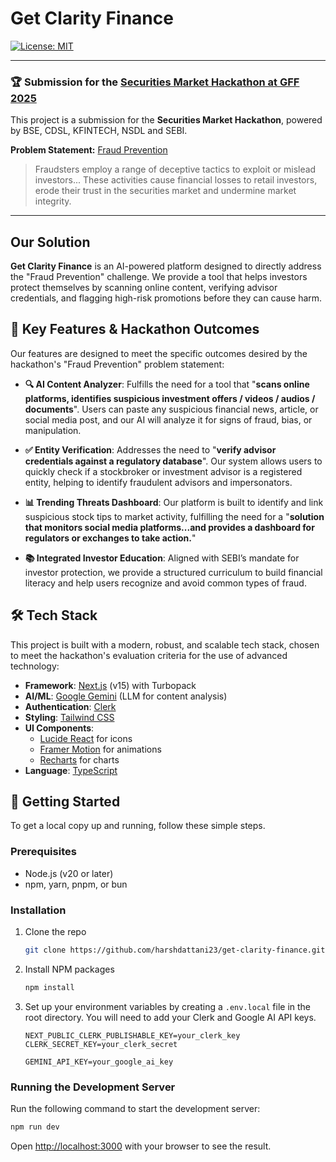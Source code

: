 # Get Clarity Finance

[![License: MIT](https://img.shields.io/badge/License-MIT-yellow.svg)](https://opensource.org/licenses/MIT)

---

### 🏆 Submission for the [Securities Market Hackathon at GFF 2025](https://uat.globalfintechfest.com/sebi-hackathon)

This project is a submission for the **Securities Market Hackathon**, powered by BSE, CDSL, KFINTECH, NSDL and SEBI.

**Problem Statement:** [Fraud Prevention](https://uat.globalfintechfest.com/sebi-hackathon)

> Fraudsters employ a range of deceptive tactics to exploit or mislead investors... These activities cause financial losses to retail investors, erode their trust in the securities market and undermine market integrity.

---

## Our Solution

**Get Clarity Finance** is an AI-powered platform designed to directly address the "Fraud Prevention" challenge. We provide a tool that helps investors protect themselves by scanning online content, verifying advisor credentials, and flagging high-risk promotions before they can cause harm.

## 🚀 Key Features & Hackathon Outcomes

Our features are designed to meet the specific outcomes desired by the hackathon's "Fraud Prevention" problem statement:

- **🔍 AI Content Analyzer**: Fulfills the need for a tool that "**scans online platforms, identifies suspicious investment offers / videos / audios / documents**". Users can paste any suspicious financial news, article, or social media post, and our AI will analyze it for signs of fraud, bias, or manipulation.

- **✅ Entity Verification**: Addresses the need to "**verify advisor credentials against a regulatory database**". Our system allows users to quickly check if a stockbroker or investment advisor is a registered entity, helping to identify fraudulent advisors and impersonators.

- **📊 Trending Threats Dashboard**: Our platform is built to identify and link suspicious stock tips to market activity, fulfilling the need for a "**solution that monitors social media platforms...and provides a dashboard for regulators or exchanges to take action.**"

- **📚 Integrated Investor Education**: Aligned with SEBI’s mandate for investor protection, we provide a structured curriculum to build financial literacy and help users recognize and avoid common types of fraud.

## 🛠️ Tech Stack

This project is built with a modern, robust, and scalable tech stack, chosen to meet the hackathon's evaluation criteria for the use of advanced technology:

- **Framework**: [Next.js](https://nextjs.org/) (v15) with Turbopack
- **AI/ML**: [Google Gemini](https://ai.google/discover/gemini/) (LLM for content analysis)
- **Authentication**: [Clerk](https://clerk.com/)
- **Styling**: [Tailwind CSS](https://tailwindcss.com/)
- **UI Components**: 
  - [Lucide React](https://lucide.dev/) for icons
  - [Framer Motion](https://www.framer.com/motion/) for animations
  - [Recharts](https://recharts.org/) for charts
- **Language**: [TypeScript](https://www.typescriptlang.org/)

## 🏁 Getting Started

To get a local copy up and running, follow these simple steps.

### Prerequisites

- Node.js (v20 or later)
- npm, yarn, pnpm, or bun

### Installation

1. Clone the repo
   ```sh
   git clone https://github.com/harshdattani23/get-clarity-finance.git
   ```
2. Install NPM packages
   ```sh
   npm install
   ```
3. Set up your environment variables by creating a `.env.local` file in the root directory. You will need to add your Clerk and Google AI API keys.
   ```env
   NEXT_PUBLIC_CLERK_PUBLISHABLE_KEY=your_clerk_key
   CLERK_SECRET_KEY=your_clerk_secret
   
   GEMINI_API_KEY=your_google_ai_key
   ```

### Running the Development Server

Run the following command to start the development server:

```bash
npm run dev
```

Open [http://localhost:3000](http://localhost:3000) with your browser to see the result.
